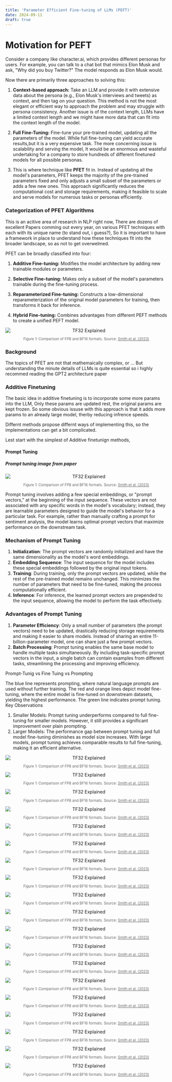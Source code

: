 ```yaml
---
title: 'Parameter Efficient Fine-tuning of LLMs (PEFT)'
date: 2024-09-11
draft: true
---
```


# Motivation for PEFT

Consider a company like character.ai, which provides different personas for users. For example, you can talk to a chat bot that mimics Elon Musk and ask, "Why did you buy Twitter?" The model responds as Elon Musk would.

Now there are primarily three approaches to solving this:
1. **Context-based approach:** Take an LLM and provide it with extensive data about the persona (e.g., Elon Musk's interviews and tweets) as context, and then tag on your question. This method is not the most elegant or efficient way to approach the problem and may struggle with persona consistency. Another issue is of the context length, LLMs have a limited context length and we might have more data that can fit into the context length of the model.

2. **Full Fine-Tuning:** Fine-tune your pre-trained model, updating all the parameters of the model. While full fine-tuning can yield accurate results,but it is a very expensive task. The more concerning issue is scalability and serving the model, It would be an enormous and wasteful undertaking for a company to store hundreds of different finetuned models for all possible personas.

3. This is where technique like **PFET** fit in. Instead of updating all the model's parameters, PFET keeps the majority of the pre-trained parameters fixed and only adjusts a small subset of the parameters or adds a few new ones. This approach significantly reduces the computational cost and storage requirements, making it feasible to scale and serve models for numerous tasks or personas efficiently.

### Categorization of PFET Algorithms

This is an acitive area of research in NLP right now, There are dozens of excellent Papers comming out every year, on various PFET techniques with each with its unique name (to stand out, i guess?), So it is important to have a framework in place to understand how these techniques fit into the broader landscape, so as not to get overwelmed.

PFET can be broadly classified into four:

1. **Additive Fine-tuning:** Modifies the model architecture by adding new trainable modules or parameters.

2. **Selective Fine-tuning:** Makes only a subset of the model's parameters trainable during the fine-tuning process.

3. **Reparameterized Fine-tuning:** Constructs a low-dimensional reparameterization of the original model parameters for training, then transforms it back for inference.

4. **Hybrid Fine-tuning:** Combines advantages from different PEFT methods to create a unified PEFT model.

<div style="text-align: center;">
  <img src="/images/PEFT/survey_1.png" alt="TF32 Explained" style="display: block; margin: 0 auto;">
<p style="font-size: 0.8em; color: rgba(0, 0, 0, 0.6);">
  Figure 1: Comparison of FP8 and BF16 formats. Source: 
  <a href="https://arxiv.org/abs/xxxx.xxxxx" style="color: rgba(0, 0, 0, 0.6);">Smith et al. (2023)</a>
</p>
</div>

### Background

The topics of PFET are not that mathemaically complex, or ...
But understanding the minute details of LLMs is quite essential so i highly recommed reading the GPT2 architecture paper 

### Additive Finetuning

The basic idea in additive finetuning is to incorporate some more params into the LLM, Only these params are updated rest, the original params are kept frozen. So some obvious issuse with this approach is that it adds more params to an already large model, therby reducing infrence speeds.

Differnt methods propose differnt ways of implementing this, so the implementations can get a bit complicated.

Lest start with the simplest of Additive finetunign methods, 

#### Prompt Tuning

##### Prompt tuning image from paper

<div style="text-align: center;">
  <img src="/images/PEFT/PEFT_prompt_tuning_1.png" alt="TF32 Explained" style="display: block; margin: 0 auto;">
<p style="font-size: 0.8em; color: rgba(0, 0, 0, 0.6);">
  Figure 1: Comparison of FP8 and BF16 formats. Source: 
  <a href="https://arxiv.org/abs/xxxx.xxxxx" style="color: rgba(0, 0, 0, 0.6);">Smith et al. (2023)</a>
</p>
</div>

Prompt tuning involves adding a few special embeddings, or "prompt vectors," at the beginning of the input sequence. These vectors are not associated with any specific words in the model's vocabulary; instead, they are learnable parameters designed to guide the model's behavior for a particular task. For example, rather than manually crafting a prompt for sentiment analysis, the model learns optimal prompt vectors that maximize performance on the downstream task.

### Mechanism of Prompt Tuning

1. **Initialization**: The prompt vectors are randomly initialized and have the same dimensionality as the model's word embeddings.
2. **Embedding Sequence**: The input sequence for the model includes these special embeddings followed by the original input tokens.
3. **Training**: During training, only the prompt vectors are updated, while the rest of the pre-trained model remains unchanged. This minimizes the number of parameters that need to be fine-tuned, making the process computationally efficient.
4. **Inference**: For inference, the learned prompt vectors are prepended to the input sequence, allowing the model to perform the task effectively.

### Advantages of Prompt Tuning

1. **Parameter Efficiency**: Only a small number of parameters (the prompt vectors) need to be updated, drastically reducing storage requirements and making it easier to share models. Instead of sharing an entire 11-billion-parameter model, one can share just a few prompt vectors.
2. **Batch Processing**: Prompt tuning enables the same base model to handle multiple tasks simultaneously. By including task-specific prompt vectors in the input, a single batch can contain examples from different tasks, streamlining the processing and improving efficiency.

Prompt-Tunig vs Fine Tuing vs Prompting

The blue line represents prompting, where natural language prompts are used without further training. The red and orange lines depict model fine-tuning, where the entire model is fine-tuned on downstream datasets, yielding the highest performance. The green line indicates prompt tuning.
Key Observations
1.	Smaller Models: Prompt tuning underperforms compared to full fine-tuning for smaller models. However, it still provides a significant improvement over plain prompting.
2.	Larger Models: The performance gap between prompt tuning and full model fine-tuning diminishes as model size increases. With large models, prompt tuning achieves comparable results to full fine-tuning, making it an efficient alternative.

<div style="text-align: center;">
  <img src="/images/PEFT/PEFT_promp_tuning_2.png" alt="TF32 Explained" style="display: block; margin: 0 auto;">
<p style="font-size: 0.8em; color: rgba(0, 0, 0, 0.6);">
  Figure 1: Comparison of FP8 and BF16 formats. Source: 
  <a href="https://arxiv.org/abs/xxxx.xxxxx" style="color: rgba(0, 0, 0, 0.6);">Smith et al. (2023)</a>
</p>
</div>

<div style="text-align: center;">
  <img src="/images/PEFT/PEFT_prefix_tuning_1.png" alt="TF32 Explained" style="display: block; margin: 0 auto;">
<p style="font-size: 0.8em; color: rgba(0, 0, 0, 0.6);">
  Figure 1: Comparison of FP8 and BF16 formats. Source: 
  <a href="https://arxiv.org/abs/xxxx.xxxxx" style="color: rgba(0, 0, 0, 0.6);">Smith et al. (2023)</a>
</p>
</div>


<div style="text-align: center;">
  <img src="/images/PEFT/PFET_prefix_tuning_2.png" alt="TF32 Explained" style="display: block; margin: 0 auto;">
<p style="font-size: 0.8em; color: rgba(0, 0, 0, 0.6);">
  Figure 1: Comparison of FP8 and BF16 formats. Source: 
  <a href="https://arxiv.org/abs/xxxx.xxxxx" style="color: rgba(0, 0, 0, 0.6);">Smith et al. (2023)</a>
</p>
</div>

<div style="text-align: center;">
  <img src="/images/PEFT/adapter_fusion_1.png" alt="TF32 Explained" style="display: block; margin: 0 auto;">
<p style="font-size: 0.8em; color: rgba(0, 0, 0, 0.6);">
  Figure 1: Comparison of FP8 and BF16 formats. Source: 
  <a href="https://arxiv.org/abs/xxxx.xxxxx" style="color: rgba(0, 0, 0, 0.6);">Smith et al. (2023)</a>
</p>
</div>

<div style="text-align: center;">
  <img src="/images/PEFT/adapter_fusion_2.png" alt="TF32 Explained" style="display: block; margin: 0 auto;">
<p style="font-size: 0.8em; color: rgba(0, 0, 0, 0.6);">
  Figure 1: Comparison of FP8 and BF16 formats. Source: 
  <a href="https://arxiv.org/abs/xxxx.xxxxx" style="color: rgba(0, 0, 0, 0.6);">Smith et al. (2023)</a>
</p>
</div>

<div style="text-align: center;">
  <img src="/images/PEFT/dora_1.png" alt="TF32 Explained" style="display: block; margin: 0 auto;">
<p style="font-size: 0.8em; color: rgba(0, 0, 0, 0.6);">
  Figure 1: Comparison of FP8 and BF16 formats. Source: 
  <a href="https://arxiv.org/abs/xxxx.xxxxx" style="color: rgba(0, 0, 0, 0.6);">Smith et al. (2023)</a>
</p>
</div>

<div style="text-align: center;">
  <img src="/images/PEFT/ia3.png" alt="TF32 Explained" style="display: block; margin: 0 auto;">
<p style="font-size: 0.8em; color: rgba(0, 0, 0, 0.6);">
  Figure 1: Comparison of FP8 and BF16 formats. Source: 
  <a href="https://arxiv.org/abs/xxxx.xxxxx" style="color: rgba(0, 0, 0, 0.6);">Smith et al. (2023)</a>
</p>
</div>

<div style="text-align: center;">
  <img src="/images/PEFT/ia3_2.png" alt="TF32 Explained" style="display: block; margin: 0 auto;">
<p style="font-size: 0.8em; color: rgba(0, 0, 0, 0.6);">
  Figure 1: Comparison of FP8 and BF16 formats. Source: 
  <a href="https://arxiv.org/abs/xxxx.xxxxx" style="color: rgba(0, 0, 0, 0.6);">Smith et al. (2023)</a>
</p>
</div>

<div style="text-align: center;">
  <img src="/images/PEFT/llm_adapter.png" alt="TF32 Explained" style="display: block; margin: 0 auto;">
<p style="font-size: 0.8em; color: rgba(0, 0, 0, 0.6);">
  Figure 1: Comparison of FP8 and BF16 formats. Source: 
  <a href="https://arxiv.org/abs/xxxx.xxxxx" style="color: rgba(0, 0, 0, 0.6);">Smith et al. (2023)</a>
</p>
</div>

<div style="text-align: center;">
  <img src="/images/PEFT/lora_1.png" alt="TF32 Explained" style="display: block; margin: 0 auto;">
<p style="font-size: 0.8em; color: rgba(0, 0, 0, 0.6);">
  Figure 1: Comparison of FP8 and BF16 formats. Source: 
  <a href="https://arxiv.org/abs/xxxx.xxxxx" style="color: rgba(0, 0, 0, 0.6);">Smith et al. (2023)</a>
</p>
</div>

<div style="text-align: center;">
  <img src="/images/PEFT/lora_2.png" alt="TF32 Explained" style="display: block; margin: 0 auto;">
<p style="font-size: 0.8em; color: rgba(0, 0, 0, 0.6);">
  Figure 1: Comparison of FP8 and BF16 formats. Source: 
  <a href="https://arxiv.org/abs/xxxx.xxxxx" style="color: rgba(0, 0, 0, 0.6);">Smith et al. (2023)</a>
</p>
</div>

<div style="text-align: center;">
  <img src="/images/PEFT/qlora_1.png" alt="TF32 Explained" style="display: block; margin: 0 auto;">
<p style="font-size: 0.8em; color: rgba(0, 0, 0, 0.6);">
  Figure 1: Comparison of FP8 and BF16 formats. Source: 
  <a href="https://arxiv.org/abs/xxxx.xxxxx" style="color: rgba(0, 0, 0, 0.6);">Smith et al. (2023)</a>
</p>
</div>

<div style="text-align: center;">
  <img src="/images/PEFT/survey_1.png" alt="TF32 Explained" style="display: block; margin: 0 auto;">
<p style="font-size: 0.8em; color: rgba(0, 0, 0, 0.6);">
  Figure 1: Comparison of FP8 and BF16 formats. Source: 
  <a href="https://arxiv.org/abs/xxxx.xxxxx" style="color: rgba(0, 0, 0, 0.6);">Smith et al. (2023)</a>
</p>
</div>

<div style="text-align: center;">
  <img src="/images/PEFT/survey_2.png" alt="TF32 Explained" style="display: block; margin: 0 auto;">
<p style="font-size: 0.8em; color: rgba(0, 0, 0, 0.6);">
  Figure 1: Comparison of FP8 and BF16 formats. Source: 
  <a href="https://arxiv.org/abs/xxxx.xxxxx" style="color: rgba(0, 0, 0, 0.6);">Smith et al. (2023)</a>
</p>
</div>

<div style="text-align: center;">
  <img src="/images/PEFT/survey_3.png" alt="TF32 Explained" style="display: block; margin: 0 auto;">
<p style="font-size: 0.8em; color: rgba(0, 0, 0, 0.6);">
  Figure 1: Comparison of FP8 and BF16 formats. Source: 
  <a href="https://arxiv.org/abs/xxxx.xxxxx" style="color: rgba(0, 0, 0, 0.6);">Smith et al. (2023)</a>
</p>
</div>

<div style="text-align: center;">
  <img src="/images/PEFT/survey_4.png" alt="TF32 Explained" style="display: block; margin: 0 auto;">
<p style="font-size: 0.8em; color: rgba(0, 0, 0, 0.6);">
  Figure 1: Comparison of FP8 and BF16 formats. Source: 
  <a href="https://arxiv.org/abs/xxxx.xxxxx" style="color: rgba(0, 0, 0, 0.6);">Smith et al. (2023)</a>
</p>
</div>

<div style="text-align: center;">
  <img src="/images/PEFT/survey_5.png" alt="TF32 Explained" style="display: block; margin: 0 auto;">
<p style="font-size: 0.8em; color: rgba(0, 0, 0, 0.6);">
  Figure 1: Comparison of FP8 and BF16 formats. Source: 
  <a href="https://arxiv.org/abs/xxxx.xxxxx" style="color: rgba(0, 0, 0, 0.6);">Smith et al. (2023)</a>
</p>
</div>

<div style="text-align: center;">
  <img src="/images/PEFT/vera_1.png" alt="TF32 Explained" style="display: block; margin: 0 auto;">
<p style="font-size: 0.8em; color: rgba(0, 0, 0, 0.6);">
  Figure 1: Comparison of FP8 and BF16 formats. Source: 
  <a href="https://arxiv.org/abs/xxxx.xxxxx" style="color: rgba(0, 0, 0, 0.6);">Smith et al. (2023)</a>
</p>
</div>

<div style="text-align: center;">
  <img src="/images/PEFT/vera_2.png" alt="TF32 Explained" style="display: block; margin: 0 auto;">
<p style="font-size: 0.8em; color: rgba(0, 0, 0, 0.6);">
  Figure 1: Comparison of FP8 and BF16 formats. Source: 
  <a href="https://arxiv.org/abs/xxxx.xxxxx" style="color: rgba(0, 0, 0, 0.6);">Smith et al. (2023)</a>
</p>
</div>